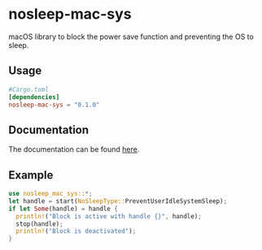 # nosleep-mac-sys

macOS library to block the power save function and preventing the OS to sleep.

## Usage

```toml
#Cargo.toml
[dependencies]
nosleep-mac-sys = "0.1.0"
```

## Documentation

The documentation can be found [here]().

## Example

```rust
use nosleep_mac_sys::*;
let handle = start(NoSleepType::PreventUserIdleSystemSleep);
if let Some(handle) = handle {
  println!("Block is active with handle {}", handle);
  stop(handle);
  println!("Block is deactivated");
}
```